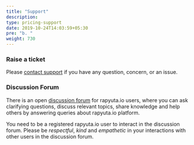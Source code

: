 ```yaml
---
title: "Support"
description:
type: pricing-support
date: 2019-10-24T14:03:59+05:30
pre: "b. "
weight: 730
---
```

### Raise a ticket
Please <a href="#" onclick="javascript:FreshWidget.show();">contact support</a> if you have any question, concern, or an issue.

### Discussion Forum
There is an open [discussion forum](https://forum.rapyuta.io) for
rapyuta.io users, where you can ask clarifying questions, discuss relevant topics, share knowledge and help others by answering queries about
rapyuta.io platform.

You need to be a registered rapyuta.io user to interact in the discussion forum. Please be *respectful*, *kind* and *empathetic* in your interactions with other users in the discussion forum.